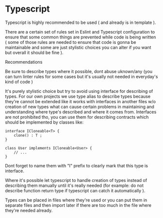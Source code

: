 # Typescript

Typescript is highly recommended to be used ( and already is in template ).

There are a certain set of rules set in Eslint and Typescript configuration to ensure that some common things are prevented while code is being written ( some of those rules are needed to ensure that code is gonna be maintainable and some are just stylistic choices you can alter if you want but overall it should be fine ).

Recommendations

Be sure to describe types where it possible, dont abuse uknown/any (you can turn linter rules for some cases but it's usually not needed in everyday's kind of code )

It's purely stylistic choice but try to avoid using interface for describing of types.
For our own projects we use type alias to describe types because they're cannot be extended like it works with interfaces in another files w/o creation of new types what can cause certain problems in maintaining and understanding where type's described and where it comes from. Interfaces are not prohibited tho, you can use them for describing contracts which should be implemented by classes like:

```
interface ICloneable<T> {
    clone() : T ;
}

class User implements ICloneable<User> {
    // ...
}
```

Dont forget to name them with "I" prefix to clearly mark that this type is interface. 

Where it's possible let typescript to handle creation of types instead of describing them manually until it's really needed (for example: do not describe function return type if typescript can catch it automatically ).

Types can be placed in files where they're used or you can put them in separate files and then import later if there are too much in the file where they're needed already.
